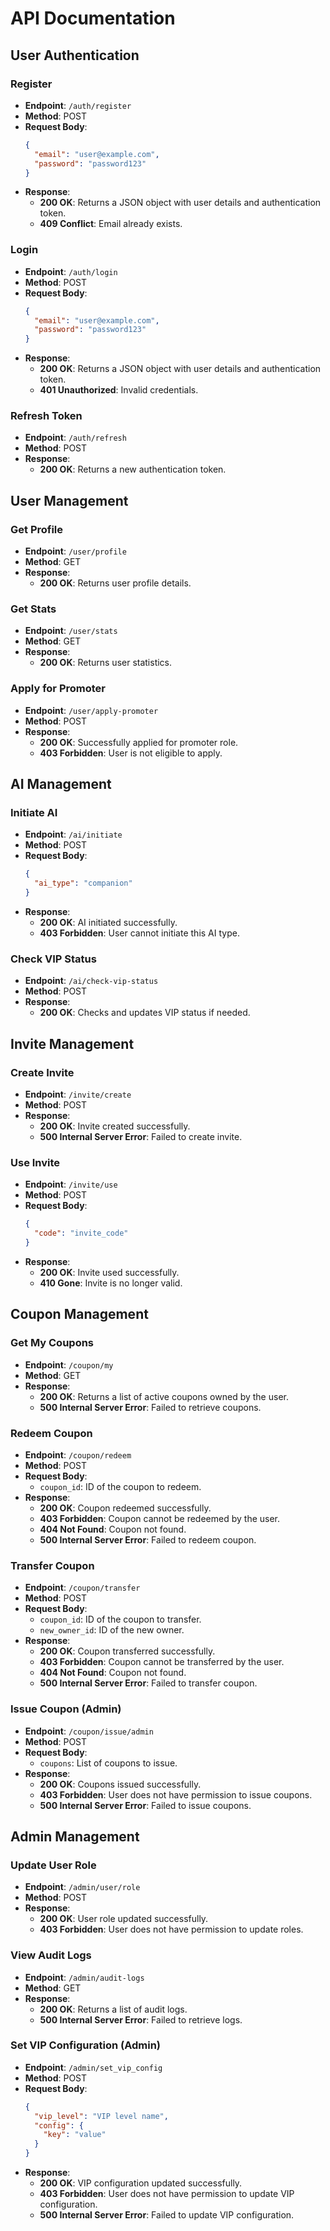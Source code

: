 # API Documentation

## User Authentication

### Register
- **Endpoint**: `/auth/register`
- **Method**: POST
- **Request Body**:
  ```json
  {
    "email": "user@example.com",
    "password": "password123"
  }
  ```
- **Response**:
  - **200 OK**: Returns a JSON object with user details and authentication token.
  - **409 Conflict**: Email already exists.

### Login
- **Endpoint**: `/auth/login`
- **Method**: POST
- **Request Body**:
  ```json
  {
    "email": "user@example.com",
    "password": "password123"
  }
  ```
- **Response**:
  - **200 OK**: Returns a JSON object with user details and authentication token.
  - **401 Unauthorized**: Invalid credentials.

### Refresh Token
- **Endpoint**: `/auth/refresh`
- **Method**: POST
- **Response**:
  - **200 OK**: Returns a new authentication token.

## User Management

### Get Profile
- **Endpoint**: `/user/profile`
- **Method**: GET
- **Response**:
  - **200 OK**: Returns user profile details.

### Get Stats
- **Endpoint**: `/user/stats`
- **Method**: GET
- **Response**:
  - **200 OK**: Returns user statistics.

### Apply for Promoter
- **Endpoint**: `/user/apply-promoter`
- **Method**: POST
- **Response**:
  - **200 OK**: Successfully applied for promoter role.
  - **403 Forbidden**: User is not eligible to apply.

## AI Management

### Initiate AI
- **Endpoint**: `/ai/initiate`
- **Method**: POST
- **Request Body**:
  ```json
  {
    "ai_type": "companion"
  }
  ```
- **Response**:
  - **200 OK**: AI initiated successfully.
  - **403 Forbidden**: User cannot initiate this AI type.

### Check VIP Status
- **Endpoint**: `/ai/check-vip-status`
- **Method**: POST
- **Response**:
  - **200 OK**: Checks and updates VIP status if needed.

## Invite Management

### Create Invite
- **Endpoint**: `/invite/create`
- **Method**: POST
- **Response**:
  - **200 OK**: Invite created successfully.
  - **500 Internal Server Error**: Failed to create invite.

### Use Invite
- **Endpoint**: `/invite/use`
- **Method**: POST
- **Request Body**:
  ```json
  {
    "code": "invite_code"
  }
  ```
- **Response**:
  - **200 OK**: Invite used successfully.
  - **410 Gone**: Invite is no longer valid.

## Coupon Management

### Get My Coupons
- **Endpoint**: `/coupon/my`
- **Method**: GET
- **Response**:
  - **200 OK**: Returns a list of active coupons owned by the user.
  - **500 Internal Server Error**: Failed to retrieve coupons.

### Redeem Coupon
- **Endpoint**: `/coupon/redeem`
- **Method**: POST
- **Request Body**:
  - `coupon_id`: ID of the coupon to redeem.
- **Response**:
  - **200 OK**: Coupon redeemed successfully.
  - **403 Forbidden**: Coupon cannot be redeemed by the user.
  - **404 Not Found**: Coupon not found.
  - **500 Internal Server Error**: Failed to redeem coupon.

### Transfer Coupon
- **Endpoint**: `/coupon/transfer`
- **Method**: POST
- **Request Body**:
  - `coupon_id`: ID of the coupon to transfer.
  - `new_owner_id`: ID of the new owner.
- **Response**:
  - **200 OK**: Coupon transferred successfully.
  - **403 Forbidden**: Coupon cannot be transferred by the user.
  - **404 Not Found**: Coupon not found.
  - **500 Internal Server Error**: Failed to transfer coupon.

### Issue Coupon (Admin)
- **Endpoint**: `/coupon/issue/admin`
- **Method**: POST
- **Request Body**:
  - `coupons`: List of coupons to issue.
- **Response**:
  - **200 OK**: Coupons issued successfully.
  - **403 Forbidden**: User does not have permission to issue coupons.
  - **500 Internal Server Error**: Failed to issue coupons.

## Admin Management

### Update User Role
- **Endpoint**: `/admin/user/role`
- **Method**: POST
- **Response**:
  - **200 OK**: User role updated successfully.
  - **403 Forbidden**: User does not have permission to update roles.

### View Audit Logs
- **Endpoint**: `/admin/audit-logs`
- **Method**: GET
- **Response**:
  - **200 OK**: Returns a list of audit logs.
  - **500 Internal Server Error**: Failed to retrieve logs.

### Set VIP Configuration (Admin)
- **Endpoint**: `/admin/set_vip_config`
- **Method**: POST
- **Request Body**:
  ```json
  {
    "vip_level": "VIP level name",
    "config": {
      "key": "value"
    }
  }
  ```
- **Response**:
  - **200 OK**: VIP configuration updated successfully.
  - **403 Forbidden**: User does not have permission to update VIP configuration.
  - **500 Internal Server Error**: Failed to update VIP configuration.
